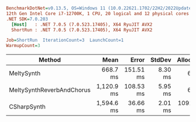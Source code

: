``` ini

BenchmarkDotNet=v0.13.5, OS=Windows 11 (10.0.22621.1702/22H2/2022Update/SunValley2)
12th Gen Intel Core i7-12700K, 1 CPU, 20 logical and 12 physical cores
.NET SDK=7.0.203
  [Host]   : .NET 7.0.5 (7.0.523.17405), X64 RyuJIT AVX2
  ShortRun : .NET 7.0.5 (7.0.523.17405), X64 RyuJIT AVX2

Job=ShortRun  IterationCount=3  LaunchCount=1  
WarmupCount=3  

```
|                    Method |       Mean |     Error |  StdDev | Allocated |
|-------------------------- |-----------:|----------:|--------:|----------:|
|                MeltySynth |   668.7 ms | 151.51 ms | 8.30 ms |     600 B |
| MeltySynthReverbAndChorus | 1,120.9 ms | 108.53 ms | 5.95 ms |     600 B |
|               CSharpSynth | 1,594.6 ms |  36.66 ms | 2.01 ms | 1091408 B |
